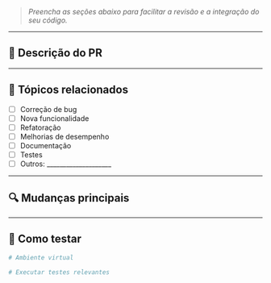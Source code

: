 > _Preencha as seções abaixo para facilitar a revisão e a integração do seu código._

---

## 📝 Descrição do PR

<!-- Descreva brevemente o que este PR faz e por que ele é necessário. -->

<!-- Exemplo:  Este PR implementa uma nova estratégia de sincronização para o averaging de gradientes no DHT, reduzindo latência e melhorando a estabilidade em conexões instáveis. -->

---

## 📌 Tópicos relacionados

- [ ] Correção de bug
- [ ] Nova funcionalidade
- [ ] Refatoração
- [ ] Melhorias de desempenho
- [ ] Documentação
- [ ] Testes
- [ ] Outros: ____________________

---

## 🔍 Mudanças principais

<!-- Descreva em tópicos as principais mudanças -->
---

## 🧪 Como testar

```bash
# Ambiente virtual

# Executar testes relevantes